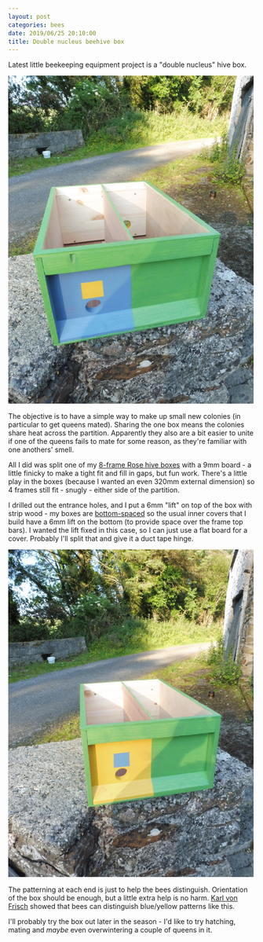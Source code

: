```yaml
---
layout: post
categories: bees
date: 2019/06/25 20:10:00
title: Double nucleus beehive box
---
```


Latest little beekeeping equipment project is a "double nucleus" hive box.

<img alt="'blue' end of double nucleus hive box" src="/img/double-nuc-01.jpg" width=500 />

The objective is to have a simple way to make up small new colonies (in
particular to get queens mated). Sharing the one box means the colonies
share heat across the partition. Apparently they also are a bit easier to
unite if one of the queens fails to mate for some reason, as they're
familiar with one anothers' smell.

All I did was split one of my [8-frame Rose hive
boxes](http://emauton.org/2019/03/10/8-frame-rose-beehive-boxes/) with a 9mm board - a
little finicky to make a tight fit and fill in gaps, but fun work.  There's a
little play in the boxes (because I wanted an even 320mm external dimension) so
4 frames still fit - snugly - either side of the partition.

I drilled out the entrance holes, and I put a 6mm "lift" on top of the
box with strip wood - my boxes are
[bottom-spaced](http://www.dave-cushman.net/bee/torb.html) so the usual inner covers that I build have a 6mm lift on the bottom (to provide space over the frame top bars). I wanted the lift fixed in this case, so I can just use a flat board for a cover. Probably I'll split that and give it a duct tape hinge.

<img alt="'yellow' end of double nucleus hive box" src="/img/double-nuc-02.jpg" width=500 />

The patterning at each end is just to help the bees distinguish. Orientation of the box should be enough, but a little extra help is no harm. [Karl von Frisch](https://en.wikipedia.org/wiki/Karl_von_Frisch#Bee_perception) showed that bees can distinguish blue/yellow patterns like this.

I'll probably try the box out later in the season - I'd like to try hatching, mating and *maybe* even overwintering a couple of queens in it.
